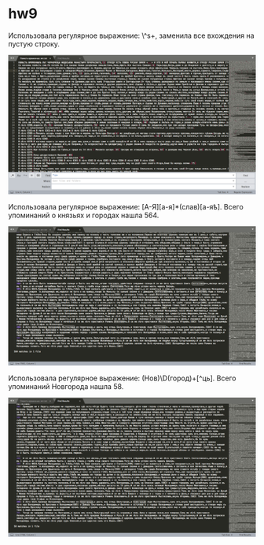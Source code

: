 # hw9

Использовала регулярное выражение: \\^s+, заменила все вхождения на пустую строку. 

![](https://raw.githubusercontent.com/VeraBuntman/hw9/master/Снимок%20экрана%202018-06-01%20в%2023.15.36.png)

Использовала регулярное выражение: [А-Я][а-я]\*(слав)[а-яѣ]. Всего упоминаний о князьях и городах нашла 564.

![](https://raw.githubusercontent.com/VeraBuntman/hw9/master/Снимок%20экрана%202018-06-02%20в%200.09.56.png)

Использовала регулярное выражение: (Нов)\D(город)+[^ць]. Всего упоминаний Новгорода нашла 58. 

![](https://raw.githubusercontent.com/VeraBuntman/hw9/master/Снимок%20экрана%202018-06-01%20в%2023.40.27.png)

